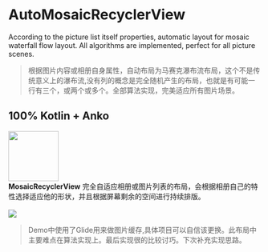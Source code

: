 # AutoMosaicRecyclerView
According to the picture list itself properties, automatic layout for mosaic waterfall flow layout. All algorithms are implemented, perfect for all picture scenes. 
>根据图片内容或相册自身属性，自动布局为马赛克瀑布流布局，这个不是传统意义上的瀑布流,没有列的概念是完全随机产生的布局，也就是有可能一行有三个，或两个或多个。全部算法实现，完美适应所有图片场景。

## 100% Kotlin + Anko
<img src="https://github.com/kaysaith/AutoMosaicRecyclerView/blob/master/screenshots/logo.png" width="100" height="100">
<br />
<b>MosaicRecyclerView</b>
完全自适应相册或图片列表的布局，会根据相册自己的特性选择适应他的形状，并且根据屏幕剩余的空间进行持续排版。
<br />
<br />
<img src="https://github.com/kaysaith/AutoMosaicRecyclerView/blob/master/screenshots/mosaicRecyclerview.gif">

>Demo中使用了Glide用来做图片缓存,具体项目可以自信该更换。此布局中主要难点在算法实现上。最后实现很的比较讨巧。下次补充实现思路。
